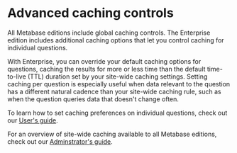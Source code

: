 # Advanced caching controls

All Metabase editions include global caching controls. The Enterprise edition includes additional caching options that let you control caching for individual questions.

With Enterprise, you can override your default caching options for questions, caching the results for more or less time than the default time-to-live (TTL) duration set by your site-wide caching settings. Setting caching per question is especially useful when data relevant to the question has a different natural cadence than your site-wide caching rule, such as when the question queries data that doesn't change often.

To learn how to set caching preferences on individual questions, check out our [User's guide][caching].

For an overview of site-wide caching available to all Metabase editions, check out our [Adminstrator's guide][caching-admin].

[caching]: ../users-guide/06-sharing-answers.md#caching-results
[caching-admin]: ../administration-guide/14-caching.html